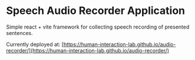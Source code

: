 # Speech Audio Recorder Application

Simple react + vite framework for collecting speech recording of presented sentences.

Currently deployed at: [https://human-interaction-lab.github.io/audio-recorder/](https://human-interaction-lab.github.io/audio-recorder/)
